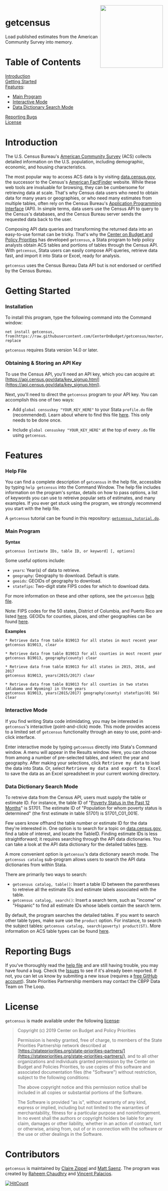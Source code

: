 <img align="right" width="200" src="https://www.cbpp.org/sites/all/themes/custom/cbpp/logo.png">

# getcensus

Load published estimates from the American Community Survey into memory.


# Table of Contents

[Introduction](#introduction)  
[Getting Started](#getting-started)  
[Features](#features):

  - [Main Program](#main-program)
  - [Interactive Mode](#interactive-mode)
  - [Data Dictionary Search Mode](#data-dictionary-search-mode)
  
[Reporting Bugs](#reporting-bugs)  
[License](#license)

# Introduction

The U.S. Census Bureau's [American Community Survey](https://www.census.gov/programs-surveys/acs) (ACS) collects detailed information on the U.S. population, including demographic, economic, and housing characteristics.

The most popular way to access ACS data is by visiting [data.census.gov](https://data.census.gov/), the successor to the Census's [American FactFinder](https://factfinder.census.gov/) website. While these web tools are invaluable for browsing, they can be cumbersome for retrieving data at scale. That's why Census data users who need to obtain data for many years or geographies, or who need many estimates from multiple tables, often rely on the Census Bureau's [Application Programming Interface](https://www.census.gov/data/developers/updates/new-discovery-tool.html) (API). In simple terms, data users use the Census API to query to the Census's databases, and the Census Bureau server sends the requested data back to the user.

Composing API data queries and transforming the returned data into an easy-to-use format can be tricky. That's why the [Center on Budget and Policy Priorities](https://www.cbpp.org) has developed `getcensus`, a Stata program to help policy analysts obtain ACS tables and portions of tables through the Census API. With `getcensus`, Stata users can easily compose API queries, retrieve data fast, and import it into Stata or Excel, ready for analysis. 

`getcensus` uses the Census Bureau Data API but is not endorsed or certified by the Census Bureau.


# Getting Started

### Installation

To install this program, type the following command into the Command window:

```
net install getcensus, from(https://raw.githubusercontent.com/CenterOnBudget/getcensus/master/src) replace
```

`getcensus` requires Stata version 14.0 or later.

### Obtaining & Storing an API Key

To use the Census API, you'll need an API key, which you can acquire
at: [https://api.census.gov/data/key_signup.html](https://api.census.gov/data/key_signup.html).

Next, you'll need to direct the `getcensus` program to your API key. You can accomplish this one of two ways:

  - Add `global censuskey "YOUR_KEY_HERE"` to your Stata `profile.do` file (recommended). Learn about where to find this file [here](https://www.stata.com/support/faqs/programming/profile-do-file/). This only needs to be done once.

  - Include `global censuskey "YOUR_KEY_HERE"` at the top of every `.do` file using `getcensus`.


# Features

### Help File

You can find a complete description of `getcensus` in the help file, accessible by typing `help getcensus` into the Command Window. The help file includes information on the program's syntax, details on how to pass options, a list of keywords you can use to retreive popular sets of estimates, and many examples. If you ever get stuck using the program, we strongly recommend you start with the help file.

A `getcensus` tutorial can be found in this repository: [`getcensus_tutorial.do`](https://github.com/CenterOnBudget/getcensus/blob/master/getcensus_tutorial.do).

### Main Program

__Syntax__

`getcensus [estimate IDs, table ID, or keyword] [, options]`

Some useful options include:

- `years`: Year(s) of data to retrieve.
- `geography`: Geography to download. Default is state.
- `geoids`: GEOIDs of geography to download.
- `statefips`: Two-digit state FIPS codes for which to download data.

For more information on these and other options, see the `getcensus` [help file](#help-file).

Note: FIPS codes for the 50 states, District of Columbia, and Puerto Rico are listed [here](https://www.census.gov/library/reference/code-lists/ansi/ansi-codes-for-states.html). GEOIDs for counties, places, and other geographies can be found [here](https://www.census.gov/geographies/reference-files/2018/demo/popest/2018-fips.html).


__Examples__

```
* Retrieve data from table B19013 for all states in most recent year
getcensus B19013, clear

* Retrieve data from table B19013 for all counties in most recent year
getcensus B19013, geography(county) clear

* Retrieve data from table B19013 for all states in 2015, 2016, and 2017
getcensus B19013, years(2015/2017) clear

* Retrieve data from table B19013 for all counties in two states (Alabama and Wyoming) in three years
getcensus B19013, years(2015/2017) geography(county) statefips(01 56) clear
```

### Interactive Mode

If you find writing Stata code intimidating, you may be interested in `getcensus`'s interactive (point-and-click) mode. This mode provides access to a limited set of `getcensus` functionality through an easy to use, point-and-click interface. 

Enter interactive mode by typing `getcensus` directly into Stata's Command window. A menu will appear in the Results window. Here, you can choose from among a number of pre-selected tables, and select the year and geography. After making your selections, click <kbd>Retrieve my data</kbd> to load the data into Stata. Or, select <kbd> Retrieve my data and export to Excel</kbd> to save the data as an Excel spreadsheet in your current working directory.


### Data Dictionary Search Mode

To retreive data from the Census API, users must supply the table or estimate ID. For instance, the table ID of "[Poverty Status in the Past 12 Months](https://data.census.gov/cedsci/table?q=s1701)" is S1701. The estimate ID of "Population for whom poverty status is determined" (the first estimate in table S1701) is S1701_C01_001E. 

Few users know offhand the table number or estimate ID for the data they're interested in. One option is to search for a topic on [data.census.gov](https://data.census.gov/), find a table of interest, and locate the TableID. Finding estimate IDs is less straightforward; it requires searching through the API data dictionaries. You can take a look at the API data dictionary for the detailed tables [here](https://api.census.gov/data/2017/acs/acs1/variables.html).

A more convenient option is `getcensus`'s data dictionary search mode. The `getcensus catalog` sub-program  allows users to search the API data dictionaries from within Stata. 

There are primarily two ways to search: 

- `getcensus catalog, table()`: Insert a table ID between the parentheses to retreive all the estimate IDs and estimate labels associated with the table.
- `getcensus catalog, search()`: Insert a search term, such as "income" or "Hispanic" to find all estimate IDs whose labels contain the search term.

By default, the program searches the detailed tables. If you want to search other table types, make sure use the `product` option. For instance, to search the subject tables: `getcensus catalog, search(poverty) product(ST)`. More information on ACS table types can be found [here](https://www.census.gov/programs-surveys/acs/guidance/which-data-tool/table-ids-explained.html).


# Reporting Bugs

If you've thoroughly read the [help file](#help-file) and are still having trouble, you may have found a bug. Check the [Issues](https://github.com/CenterOnBudget/getcensus/issues) to see if it's already been reported. If not, you can let us know by submiting a new issue (requires a [free GitHub account](www.github.com/join)). State Priorities Partnership members may contact the CBPP Data Team on The Loop.


# License

`getcensus` is made available under the following [license](https://github.com/CenterOnBudget/getcensus/blob/master/LICENSE):

> Copyright (c) 2019 Center on Budget and Policy Priorities 
> 
> Permission is hereby granted, free of charge, to members of the State Priorities 
> Partnership network described at [https://statepriorities.org/state-priorities-partners/](https://statepriorities.org/state-priorities-partners/), 
> and to all other organizations and individuals granted permission by the Center on 
> Budget and Policies Priorities, to use copies of this software and associated 
> documentation files (the "Software") without restriction, subject to the following 
> conditions:
> 
> The above copyright notice and this permission notice shall be included in all
> copies or substantial portions of the Software.
> 
> The Software is provided "as is", without warranty of any kind, express or
> implied, including but not limited to the warranties of merchantability,
> fitness for a particular purpose and noninfringement. In no event shall the
> authors or copyright holders be liable for any claim, damages or other
> liability, whether in an action of contract, tort or otherwise, arising from, 
> out of or in connection with the software or the use or other dealings in the
> Software.


# Contributors

`getcensus` is maintained by [Claire Zippel](https://www.cbpp.org/claire-zippel) and [Matt Saenz](https://www.cbpp.org/matt-saenz). The program was created by [Raheem Chaudhry](https://github.com/raheem03) and [Vincent Palacios](https://github.com/vincentpalacios).  


[![HitCount](http://hits.dwyl.io/CenterOnBudget/getcensus.svg)](http://hits.dwyl.io/CenterOnBudget/getcensus)

